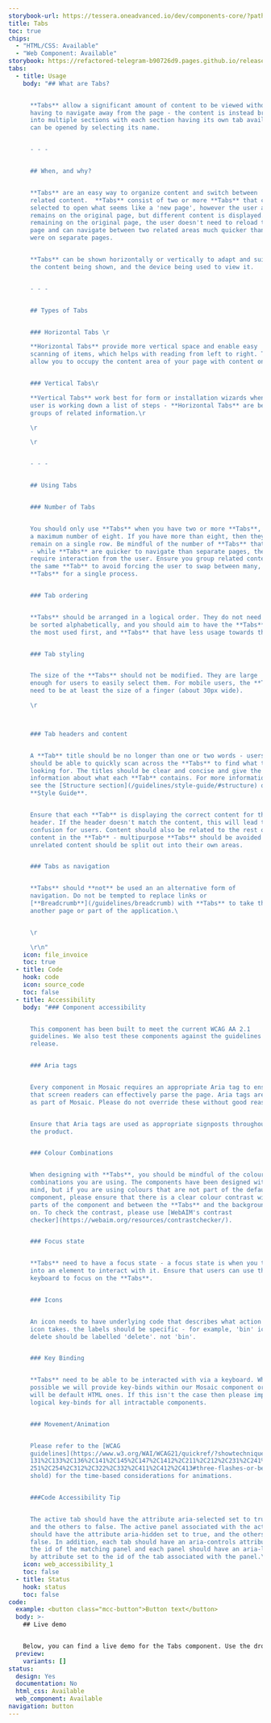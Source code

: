 ```yaml
---
storybook-url: https://tessera.oneadvanced.io/dev/components-core/?path=/docs/html-button--as-default
title: Tabs
toc: true
chips:
  - "HTML/CSS: Available"
  - "Web Component: Available"
storybook: https://refactored-telegram-b90726d9.pages.github.io/release/?path=/docs/components-tabs-introduction
tabs:
  - title: Usage
    body: "## What are Tabs?


      **Tabs** allow a significant amount of content to be viewed without
      having to navigate away from the page - the content is instead broken up
      into multiple sections with each section having its own tab available that
      can be opened by selecting its name.


      - - -


      ## When, and why?


      **Tabs** are an easy way to organize content and switch between
      related content.  **Tabs** consist of two or more **Tabs** that can be
      selected to open what seems like a 'new page', however the user actually
      remains on the original page, but different content is displayed. By
      remaining on the original page, the user doesn't need to reload the entire
      page and can navigate between two related areas much quicker than if they
      were on separate pages.


      **Tabs** can be shown horizontally or vertically to adapt and suit
      the content being shown, and the device being used to view it.


      - - -


      ## Types of Tabs


      ### Horizontal Tabs \r

      **Horizontal Tabs** provide more vertical space and enable easy
      scanning of items, which helps with reading from left to right. They also
      allow you to occupy the content area of your page with content only.\r


      ### Vertical Tabs\r

      **Vertical Tabs** work best for form or installation wizards when a
      user is working down a list of steps - **Horizontal Tabs** are best for
      groups of related information.\r

      \r

      \r


      - - -


      ## Using Tabs


      ### Number of Tabs


      You should only use **Tabs** when you have two or more **Tabs**, and
      a maximum number of eight. If you have more than eight, then they will not
      remain on a single row. Be mindful of the number of **Tabs** that you use
      - while **Tabs** are quicker to navigate than separate pages, they still
      require interaction from the user. Ensure you group related content into
      the same **Tab** to avoid forcing the user to swap between many, many
      **Tabs** for a single process.


      ### Tab ordering


      **Tabs** should be arranged in a logical order. They do not need to
      be sorted alphabetically, and you should aim to have the **Tabs** that are
      the most used first, and **Tabs** that have less usage towards the end.


      ### Tab styling


      The size of the **Tabs** should not be modified. They are large
      enough for users to easily select them. For mobile users, the **Tabs**
      need to be at least the size of a finger (about 30px wide).

      \r



      ### Tab headers and content


      A **Tab** title should be no longer than one or two words - users
      should be able to quickly scan across the **Tabs** to find what they are
      looking for. The titles should be clear and concise and give the user
      information about what each **Tab** contains. For more information, please
      see the [Structure section](/guidelines/style-guide/#structure) of the
      **Style Guide**.


      Ensure that each **Tab** is displaying the correct content for their
      header. If the header doesn't match the content, this will lead to
      confusion for users. Content should also be related to the rest of the
      content in the **Tab** - multipurpose **Tabs** should be avoided and
      unrelated content should be split out into their own areas.


      ### Tabs as navigation


      **Tabs** should **not** be used an an alternative form of
      navigation. Do not be tempted to replace links or
      [**Breadcrumb**](/guidelines/breadcrumb) with **Tabs** to take the user to
      another page or part of the application.\ 


      \r

      \r\n"
    icon: file_invoice
    toc: true
  - title: Code
    hook: code
    icon: source_code
    toc: false
  - title: Accessibility
    body: "### Component accessibility


      This component has been built to meet the current WCAG AA 2.1
      guidelines. We also test these components against the guidelines before
      release.


      ### Aria tags


      Every component in Mosaic requires an appropriate Aria tag to ensure
      that screen readers can effectively parse the page. Aria tags are provided
      as part of Mosaic. Please do not override these without good reason.


      Ensure that Aria tags are used as appropriate signposts throughout
      the product.


      ### Colour Combinations


      When designing with **Tabs**, you should be mindful of the colour
      combinations you are using. The components have been designed with this in
      mind, but if you are using colours that are not part of the default
      component, please ensure that there is a clear colour contrast within the
      parts of the component and between the **Tabs** and the background it is
      on. To check the contrast, please use [WebAIM's contrast
      checker](https://webaim.org/resources/contrastchecker/).


      ### Focus state


      **Tabs** need to have a focus state - a focus state is when you tab
      into an element to interact with it. Ensure that users can use their
      keyboard to focus on the **Tabs**.


      ### Icons


      An icon needs to have underlying code that describes what action the
      icon takes. the labels should be specific - for example, 'bin' icon for
      delete should be labelled 'delete'. not 'bin'.


      ### Key Binding


      **Tabs** need to be able to be interacted with via a keyboard. Where
      possible we will provide key-binds within our Mosaic component or there
      will be default HTML ones. If this isn't the case then please implement
      logical key-binds for all intractable components.


      ### Movement/Animation


      Please refer to the [WCAG
      guidelines](https://www.w3.org/WAI/WCAG21/quickref/?showtechniques=129%2C\
      131%2C133%2C136%2C141%2C145%2C147%2C1412%2C211%2C212%2C231%2C241%2C245%2C\
      251%2C254%2C312%2C322%2C332%2C411%2C412%2C413#three-flashes-or-below-thre\
      shold) for the time-based considerations for animations.


      ###Code Accessibility Tip


      The active tab should have the attribute aria-selected set to true,
      and the others to false. The active panel associated with the active tab
      should have the attribute aria-hidden set to true, and the others to
      false. In addition, each tab should have an aria-controls attribute set to
      the id of the matching panel and each panel should have an aria-labelled
      by attribute set to the id of the tab associated with the panel.\r\n"
    icon: web_accessibility_1
    toc: false
  - title: Status
    hook: status
    toc: false
code:
  example: <button class="mcc-button">Button text</button>
  body: >-
    ## Live demo


    Below, you can find a live demo for the Tabs component. Use the drop-down menus and radio buttons to view the different Tabs Types and Variants.
  preview:
    variants: []
status:
  design: Yes
  documentation: No
  html_css: Available
  web_component: Available
navigation: button
---
```


